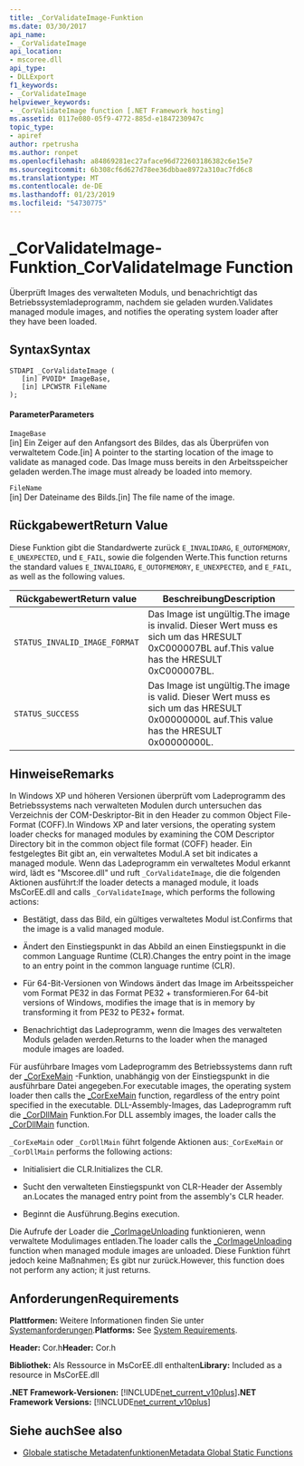 ```yaml
---
title: _CorValidateImage-Funktion
ms.date: 03/30/2017
api_name:
- _CorValidateImage
api_location:
- mscoree.dll
api_type:
- DLLExport
f1_keywords:
- _CorValidateImage
helpviewer_keywords:
- _CorValidateImage function [.NET Framework hosting]
ms.assetid: 0117e080-05f9-4772-885d-e1847230947c
topic_type:
- apiref
author: rpetrusha
ms.author: ronpet
ms.openlocfilehash: a84869281ec27aface96d722603186382c6e15e7
ms.sourcegitcommit: 6b308cf6d627d78ee36dbbae8972a310ac7fd6c8
ms.translationtype: MT
ms.contentlocale: de-DE
ms.lasthandoff: 01/23/2019
ms.locfileid: "54730775"
---
```

# <a name="corvalidateimage-function"></a><span data-ttu-id="7c2e4-102">_CorValidateImage-Funktion</span><span class="sxs-lookup"><span data-stu-id="7c2e4-102">_CorValidateImage Function</span></span>
<span data-ttu-id="7c2e4-103">Überprüft Images des verwalteten Moduls, und benachrichtigt das Betriebssystemladeprogramm, nachdem sie geladen wurden.</span><span class="sxs-lookup"><span data-stu-id="7c2e4-103">Validates managed module images, and notifies the operating system loader after they have been loaded.</span></span>  
  
## <a name="syntax"></a><span data-ttu-id="7c2e4-104">Syntax</span><span class="sxs-lookup"><span data-stu-id="7c2e4-104">Syntax</span></span>  
  
```  
STDAPI _CorValidateImage (   
   [in] PVOID* ImageBase,  
   [in] LPCWSTR FileName  
);  
```  
  
#### <a name="parameters"></a><span data-ttu-id="7c2e4-105">Parameter</span><span class="sxs-lookup"><span data-stu-id="7c2e4-105">Parameters</span></span>  
 `ImageBase`  
 <span data-ttu-id="7c2e4-106">[in] Ein Zeiger auf den Anfangsort des Bildes, das als Überprüfen von verwaltetem Code.</span><span class="sxs-lookup"><span data-stu-id="7c2e4-106">[in] A pointer to the starting location of the image to validate as managed code.</span></span> <span data-ttu-id="7c2e4-107">Das Image muss bereits in den Arbeitsspeicher geladen werden.</span><span class="sxs-lookup"><span data-stu-id="7c2e4-107">The image must already be loaded into memory.</span></span>  
  
 `FileName`  
 <span data-ttu-id="7c2e4-108">[in] Der Dateiname des Bilds.</span><span class="sxs-lookup"><span data-stu-id="7c2e4-108">[in] The file name of the image.</span></span>  
  
## <a name="return-value"></a><span data-ttu-id="7c2e4-109">Rückgabewert</span><span class="sxs-lookup"><span data-stu-id="7c2e4-109">Return Value</span></span>  
 <span data-ttu-id="7c2e4-110">Diese Funktion gibt die Standardwerte zurück `E_INVALIDARG`, `E_OUTOFMEMORY`, `E_UNEXPECTED`, und `E_FAIL`, sowie die folgenden Werte.</span><span class="sxs-lookup"><span data-stu-id="7c2e4-110">This function returns the standard values `E_INVALIDARG`, `E_OUTOFMEMORY`, `E_UNEXPECTED`, and `E_FAIL`, as well as the following values.</span></span>  
  
|<span data-ttu-id="7c2e4-111">Rückgabewert</span><span class="sxs-lookup"><span data-stu-id="7c2e4-111">Return value</span></span>|<span data-ttu-id="7c2e4-112">Beschreibung</span><span class="sxs-lookup"><span data-stu-id="7c2e4-112">Description</span></span>|  
|------------------|-----------------|  
|`STATUS_INVALID_IMAGE_FORMAT`|<span data-ttu-id="7c2e4-113">Das Image ist ungültig.</span><span class="sxs-lookup"><span data-stu-id="7c2e4-113">The image is invalid.</span></span> <span data-ttu-id="7c2e4-114">Dieser Wert muss es sich um das HRESULT 0xC000007BL auf.</span><span class="sxs-lookup"><span data-stu-id="7c2e4-114">This value has the HRESULT 0xC000007BL.</span></span>|  
|`STATUS_SUCCESS`|<span data-ttu-id="7c2e4-115">Das Image ist ungültig.</span><span class="sxs-lookup"><span data-stu-id="7c2e4-115">The image is valid.</span></span> <span data-ttu-id="7c2e4-116">Dieser Wert muss es sich um das HRESULT 0x00000000L auf.</span><span class="sxs-lookup"><span data-stu-id="7c2e4-116">This value has the HRESULT 0x00000000L.</span></span>|  
  
## <a name="remarks"></a><span data-ttu-id="7c2e4-117">Hinweise</span><span class="sxs-lookup"><span data-stu-id="7c2e4-117">Remarks</span></span>  
 <span data-ttu-id="7c2e4-118">In Windows XP und höheren Versionen überprüft vom Ladeprogramm des Betriebssystems nach verwalteten Modulen durch untersuchen das Verzeichnis der COM-Deskriptor-Bit in den Header zu common Object File-Format (COFF).</span><span class="sxs-lookup"><span data-stu-id="7c2e4-118">In Windows XP and later versions, the operating system loader checks for managed modules by examining the COM Descriptor Directory bit in the common object file format (COFF) header.</span></span> <span data-ttu-id="7c2e4-119">Ein festgelegtes Bit gibt an, ein verwaltetes Modul.</span><span class="sxs-lookup"><span data-stu-id="7c2e4-119">A set bit indicates a managed module.</span></span> <span data-ttu-id="7c2e4-120">Wenn das Ladeprogramm ein verwaltetes Modul erkannt wird, lädt es "Mscoree.dll" und ruft `_CorValidateImage`, die die folgenden Aktionen ausführt:</span><span class="sxs-lookup"><span data-stu-id="7c2e4-120">If the loader detects a managed module, it loads MsCorEE.dll and calls `_CorValidateImage`, which performs the following actions:</span></span>  
  
-   <span data-ttu-id="7c2e4-121">Bestätigt, dass das Bild, ein gültiges verwaltetes Modul ist.</span><span class="sxs-lookup"><span data-stu-id="7c2e4-121">Confirms that the image is a valid managed module.</span></span>  
  
-   <span data-ttu-id="7c2e4-122">Ändert den Einstiegspunkt in das Abbild an einen Einstiegspunkt in die common Language Runtime (CLR).</span><span class="sxs-lookup"><span data-stu-id="7c2e4-122">Changes the entry point in the image to an entry point in the common language runtime (CLR).</span></span>  
  
-   <span data-ttu-id="7c2e4-123">Für 64-Bit-Versionen von Windows ändert das Image im Arbeitsspeicher vom Format PE32 in das Format PE32 + transformieren.</span><span class="sxs-lookup"><span data-stu-id="7c2e4-123">For 64-bit versions of Windows, modifies the image that is in memory by transforming it from PE32 to PE32+ format.</span></span>  
  
-   <span data-ttu-id="7c2e4-124">Benachrichtigt das Ladeprogramm, wenn die Images des verwalteten Moduls geladen werden.</span><span class="sxs-lookup"><span data-stu-id="7c2e4-124">Returns to the loader when the managed module images are loaded.</span></span>  
  
 <span data-ttu-id="7c2e4-125">Für ausführbare Images vom Ladeprogramm des Betriebssystems dann ruft der [_CorExeMain](../../../../docs/framework/unmanaged-api/hosting/corexemain-function.md) -Funktion, unabhängig von der Einstiegspunkt in die ausführbare Datei angegeben.</span><span class="sxs-lookup"><span data-stu-id="7c2e4-125">For executable images, the operating system loader then calls the [_CorExeMain](../../../../docs/framework/unmanaged-api/hosting/corexemain-function.md) function, regardless of the entry point specified in the executable.</span></span> <span data-ttu-id="7c2e4-126">DLL-Assembly-Images, das Ladeprogramm ruft die [_CorDllMain](../../../../docs/framework/unmanaged-api/hosting/cordllmain-function.md) Funktion.</span><span class="sxs-lookup"><span data-stu-id="7c2e4-126">For DLL assembly images, the loader calls the [_CorDllMain](../../../../docs/framework/unmanaged-api/hosting/cordllmain-function.md) function.</span></span>  
  
 <span data-ttu-id="7c2e4-127">`_CorExeMain` oder `_CorDllMain` führt folgende Aktionen aus:</span><span class="sxs-lookup"><span data-stu-id="7c2e4-127">`_CorExeMain` or `_CorDllMain` performs the following actions:</span></span>  
  
-   <span data-ttu-id="7c2e4-128">Initialisiert die CLR.</span><span class="sxs-lookup"><span data-stu-id="7c2e4-128">Initializes the CLR.</span></span>  
  
-   <span data-ttu-id="7c2e4-129">Sucht den verwalteten Einstiegspunkt von CLR-Header der Assembly an.</span><span class="sxs-lookup"><span data-stu-id="7c2e4-129">Locates the managed entry point from the assembly's CLR header.</span></span>  
  
-   <span data-ttu-id="7c2e4-130">Beginnt die Ausführung.</span><span class="sxs-lookup"><span data-stu-id="7c2e4-130">Begins execution.</span></span>  
  
 <span data-ttu-id="7c2e4-131">Die Aufrufe der Loader die [_CorImageUnloading](../../../../docs/framework/unmanaged-api/hosting/corimageunloading-function.md) funktionieren, wenn verwaltete Modulimages entladen.</span><span class="sxs-lookup"><span data-stu-id="7c2e4-131">The loader calls the [_CorImageUnloading](../../../../docs/framework/unmanaged-api/hosting/corimageunloading-function.md) function when managed module images are unloaded.</span></span> <span data-ttu-id="7c2e4-132">Diese Funktion führt jedoch keine Maßnahmen; Es gibt nur zurück.</span><span class="sxs-lookup"><span data-stu-id="7c2e4-132">However, this function does not perform any action; it just returns.</span></span>  
  
## <a name="requirements"></a><span data-ttu-id="7c2e4-133">Anforderungen</span><span class="sxs-lookup"><span data-stu-id="7c2e4-133">Requirements</span></span>  
 <span data-ttu-id="7c2e4-134">**Plattformen:** Weitere Informationen finden Sie unter [Systemanforderungen](../../../../docs/framework/get-started/system-requirements.md).</span><span class="sxs-lookup"><span data-stu-id="7c2e4-134">**Platforms:** See [System Requirements](../../../../docs/framework/get-started/system-requirements.md).</span></span>  
  
 <span data-ttu-id="7c2e4-135">**Header:** Cor.h</span><span class="sxs-lookup"><span data-stu-id="7c2e4-135">**Header:** Cor.h</span></span>  
  
 <span data-ttu-id="7c2e4-136">**Bibliothek:** Als Ressource in MsCorEE.dll enthalten</span><span class="sxs-lookup"><span data-stu-id="7c2e4-136">**Library:** Included as a resource in MsCorEE.dll</span></span>  
  
 <span data-ttu-id="7c2e4-137">**.NET Framework-Versionen:** [!INCLUDE[net_current_v10plus](../../../../includes/net-current-v10plus-md.md)]</span><span class="sxs-lookup"><span data-stu-id="7c2e4-137">**.NET Framework Versions:** [!INCLUDE[net_current_v10plus](../../../../includes/net-current-v10plus-md.md)]</span></span>  
  
## <a name="see-also"></a><span data-ttu-id="7c2e4-138">Siehe auch</span><span class="sxs-lookup"><span data-stu-id="7c2e4-138">See also</span></span>
- [<span data-ttu-id="7c2e4-139">Globale statische Metadatenfunktionen</span><span class="sxs-lookup"><span data-stu-id="7c2e4-139">Metadata Global Static Functions</span></span>](../../../../docs/framework/unmanaged-api/metadata/metadata-global-static-functions.md)
